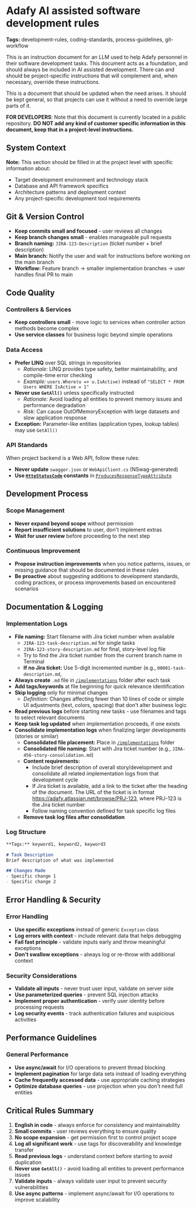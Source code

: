 # Adafy AI assisted software development rules

**Tags:** development-rules, coding-standards, process-guidelines, git-workflow

This is an instruction document for an LLM used to help Adafy personnel in their software development tasks. This document acts as a foundation, and should always be included in AI assisted development. There can and should be project-specific instructions that will complement and, when necessary, override these instructions.

This is a document that should be updated when the need arises. It should be kept general, so that projects can use it without a need to override large parts of it.

**FOR DEVELOPERS**: Note that this document is currently located in a public repository. **DO NOT add any kind of customer specific information in this document, keep that in a project-level instructions.**

## System Context

**Note:** This section should be filled in at the project level with specific information about:
- Target development environment and technology stack
- Database and API framework specifics
- Architecture patterns and deployment context
- Any project-specific development tool requirements

## Git & Version Control

- **Keep commits small and focused** - user reviews all changes
- **Keep branch changes small** - enables manageable pull requests
- **Branch naming:** `JIRA-123-Description` (ticket number + brief description)
- **Main branch:** Notify the user and wait for instructions before working on the main branch
- **Workflow:** Feature branch → smaller implementation branches → user handles final PR to main

## Code Quality

### Controllers & Services
- **Keep controllers small** - move logic to services when controller action methods become complex
- **Use service classes** for business logic beyond simple operations

### Data Access
- **Prefer LINQ** over SQL strings in repositories
  - *Rationale:* LINQ provides type safety, better maintainability, and compile-time error checking
  - *Example:* `users.Where(u => u.IsActive)` instead of `"SELECT * FROM Users WHERE IsActive = 1"`
- **Never use `GetAll()`** unless specifically instructed
  - *Rationale:* Avoid loading all entities to prevent memory issues and performance degradation
  - *Risk:* Can cause OutOfMemoryException with large datasets and slow application response
- **Exception:** Parameter-like entities (application types, lookup tables) may use `GetAll()`

### API Standards
When project backend is a Web API, follow these rules:
- **Never update** `swagger.json` or `WebApiClient.cs` (NSwag-generated)
- **Use [`HttpStatusCode`](System.Net.HttpStatusCode) constants** in [`ProducesResponseTypeAttribute`](Microsoft.AspNetCore.Mvc.ProducesResponseTypeAttribute)

## Development Process

### Scope Management
- **Never expand beyond scope** without permission
- **Report insufficient solutions** to user, don't implement extras
- **Wait for user review** before proceeding to the next step

### Continuous Improvement
- **Propose instruction improvements** when you notice patterns, issues, or missing guidance that should be documented in these rules
- **Be proactive** about suggesting additions to development standards, coding practices, or process improvements based on encountered scenarios

## Documentation & Logging

### Implementation Logs
- **File naming:** Start filename with Jira ticket number when available 
  - `JIRA-123-task-description.md` for single tasks
  - `JIRA-123-story-description.md` for final, story-level log file
  - Try to find the Jira ticket number from the current branch name in Terminal
  - **If no Jira ticket:** Use 5-digit incremented number (e.g., `00001-task-description.md`, 
- **Always create** `.md` file in [`/implementations`](implementations/) folder after each task
- **Add tags/keywords** at file beginning for quick relevance identification
- **Skip logging** only for minimal changes
  - *Definition:* Changes affecting fewer than 10 lines of code or simple UI adjustments (text, colors, spacing) that don't alter business logic
- **Read previous logs** before starting new tasks - use filenames and tags to select relevant documents
- **Keep task log updated** when implementation proceeds, if one exists
- **Consolidate implementation logs** when finalizing larger developments (stories or similar)
  - **Consolidated file placement:** Place in [`/implementations`](implementations/) folder
  - **Consolidated file naming:** Start with Jira ticket number (e.g., `JIRA-456-story-consolidation.md`)
  - **Content requirements:** 
    - Include brief description of overall story/development and consolidate all related implementation logs from that development cycle
    - If Jira ticket is available, add a link to the ticket after the heading of the document. The URL of the ticket is in format https://adafy.atlassian.net/browse/PRJ-123, where PRJ-123 is the Jira ticket number
    - Follow naming convention defined for task specific log files
  - **Remove task log files after consolidation**

### Log Structure
```markdown
**Tags:** keyword1, keyword2, keyword3

# Task Description
Brief description of what was implemented

## Changes Made
- Specific change 1
- Specific change 2
```

## Error Handling & Security

### Error Handling
- **Use specific exceptions** instead of generic `Exception` class
- **Log errors with context** - include relevant data that helps debugging
- **Fail fast principle** - validate inputs early and throw meaningful exceptions
- **Don't swallow exceptions** - always log or re-throw with additional context

### Security Considerations
- **Validate all inputs** - never trust user input, validate on server side
- **Use parameterized queries** - prevent SQL injection attacks
- **Implement proper authentication** - verify user identity before processing requests
- **Log security events** - track authentication failures and suspicious activities

## Performance Guidelines

### General Performance
- **Use async/await** for I/O operations to prevent thread blocking
- **Implement pagination** for large data sets instead of loading everything
- **Cache frequently accessed data** - use appropriate caching strategies
- **Optimize database queries** - use projection when you don't need full entities

## Critical Rules Summary

1. **English in code** - always enforce for consistency and maintainability
2. **Small commits** - user reviews everything to ensure quality
3. **No scope expansion** - get permission first to control project scope
4. **Log all significant work** - use tags for discoverability and knowledge transfer
5. **Read previous logs** - understand context before starting to avoid duplication
6. **Never use `GetAll()`** - avoid loading all entities to prevent performance issues
7. **Validate inputs** - always validate user input to prevent security vulnerabilities
8. **Use async patterns** - implement async/await for I/O operations to improve scalability
